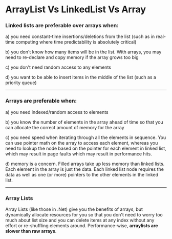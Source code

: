 # ArrayList Vs LinkedList Vs Array

### Linked lists are preferable over arrays when:

a) you need constant-time insertions/deletions from the list (such as in real-time computing where time predictability is absolutely critical)

b) you don't know how many items will be in the list. With arrays, you may need to re-declare and copy memory if the array grows too big

c) you don't need random access to any elements

d) you want to be able to insert items in the middle of the list (such as a priority queue)

***

### Arrays are preferable when:

a) you need indexed/random access to elements

b) you know the number of elements in the array ahead of time so that you can allocate the correct amount of memory for the array

c) you need speed when iterating through all the elements in sequence. You can use pointer math on the array to access each element, whereas you need to lookup the node based on the pointer for each element in linked list, which may result in page faults which may result in performance hits.

d) memory is a concern. Filled arrays take up less memory than linked lists. Each element in the array is just the data. Each linked list node requires the data as well as one (or more) pointers to the other elements in the linked list.

***

### Array Lists

Array Lists (like those in .Net) give you the benefits of arrays, but dynamically allocate resources for you so that you don't need to worry too much about list size and you can delete items at any index without any effort or re-shuffling elements around. Performance-wise, **arraylists are slower than raw arrays**.
